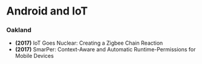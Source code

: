 # Android and IoT

### Oakland

* **(2017)** IoT Goes Nuclear: Creating a Zigbee Chain Reaction
* **(2017)** SmarPer: Context-Aware and Automatic Runtime-Permissions for Mobile Devices
